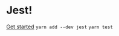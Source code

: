 # Jest!
[Get started](https://jestjs.io/docs/en/getting-started.html)
`yarn add --dev jest`
`yarn test`
